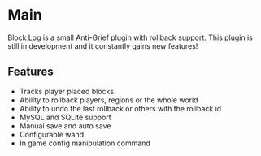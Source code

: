 Main
===========
Block Log is a small Anti-Grief plugin with rollback support.
This plugin is still in development and it constantly gains new features!

Features
-----------

* Tracks player placed blocks.
* Ability to rollback players, regions or the whole world
* Ability to undo the last rollback or others with the rollback id
* MySQL and SQLite support
* Manual save and auto save
* Configurable wand
* In game config manipulation command